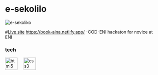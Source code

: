 # e-sekolilo

![e-sekoliko](https://ibb.co/R9vCSmr)

#[Live site]([https://devoli-l1ig.netlify.app]) https://book-aina.netlify.app/
-COD-ENI hackaton for novice at ENI

### tech
<img src="https://skillicons.dev/icons?i=html" height="40" alt="html5 logo"  />
  <img width="12" />
<img src="https://skillicons.dev/icons?i=css" height="40" alt="css3 logo"  />
 <img width="12" />

